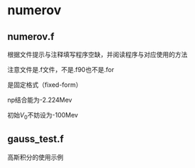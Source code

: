 # numerov
## numerov.f
根据文件提示与注释填写程序空缺，并阅读程序与对应使用的方法


注意文件是.f文件，不是.f90也不是.for


是固定格式（fixed-form）


np结合能为-2.224Mev


初始$V_0$不妨设为-100Mev


## gauss_test.f
高斯积分的使用示例
